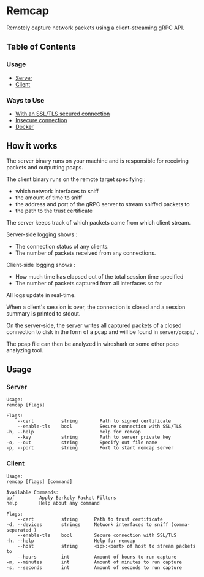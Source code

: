 # Remcap 

Remotely capture network packets using a client-streaming gRPC API.

## Table of Contents

### Usage
- [Server](#server)
- [Client](#client)

### Ways to Use

- [With an SSL/TLS secured connection](https://github.com/fuskovic/remcap/blob/master/docs/secure.md)
- [Insecure connection](https://github.com/fuskovic/remcap/blob/master/docs/insecure.md)
- [Docker](https://github.com/fuskovic/remcap/blob/master/docs/docker.md)

## How it works

The server binary runs on your machine and is responsible for receiving packets and outputting pcaps.

The client binary runs on the remote target specifying :

- which network interfaces to sniff
- the amount of time to sniff
- the address and port of the gRPC server to stream sniffed packets to
- the path to the trust certificate

The server keeps track of which packets came from which client stream.

Server-side logging shows :

- The connection status of any clients.
- The number of packets received from any connections.

Client-side logging shows : 

- How much time has elapsed out of the total session time specified
- The number of packets captured from all interfaces so far

All logs update in real-time.

When a client's session is over, the connection is closed and a session summary is printed to stdout.

On the server-side, the server writes all captured packets of a closed connection to disk in the form of a pcap and will be found in `server/pcaps/` .

The pcap file can then be analyzed in wireshark or some other pcap analyzing tool.


## Usage


<a name="server"></a>
### Server

    Usage:
    remcap [flags]

    Flags:
        --cert          string        Path to signed certificate
        --enable-tls    bool          Secure connection with SSL/TLS
    -h, --help                        help for remcap
        --key           string        Path to server private key
    -o, --out           string        Specify out file name
    -p, --port          string        Port to start remcap server


<a name="client"></a>
### Client

    Usage:
    remcap [flags] [command]

    Available Commands:
    bpf         Apply Berkely Packet Filters
    help        Help about any command

    Flags:
        --cert          string      Path to trust certificate
    -d, --devices       strings     Network interfaces to sniff (comma-separated )
        --enable-tls    bool        Secure connection with SSL/TLS
    -h, --help                      Help for remcap
        --host          string      <ip>:<port> of host to stream packets to
        --hours         int         Amount of hours to run capture
    -m, --minutes       int         Amount of minutes to run capture
    -s, --seconds       int         Amount of seconds to run capture
